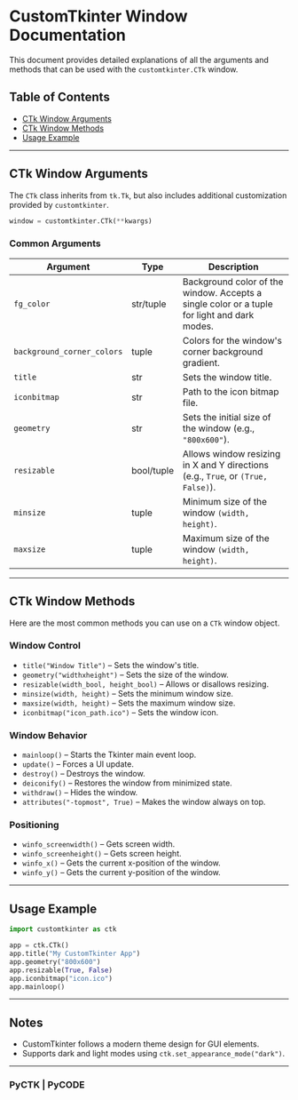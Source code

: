 # CustomTkinter Window Documentation

This document provides detailed explanations of all the arguments and methods that can be used with the `customtkinter.CTk` window.

## Table of Contents

- [CTk Window Arguments](#ctk-window-arguments)
- [CTk Window Methods](#ctk-window-methods)
- [Usage Example](#usage-example)

---

## CTk Window Arguments

The `CTk` class inherits from `tk.Tk`, but also includes additional customization provided by `customtkinter`.

```python
window = customtkinter.CTk(**kwargs)
```

### Common Arguments

| Argument             | Type      | Description |
|----------------------|-----------|-------------|
| `fg_color`           | str/tuple | Background color of the window. Accepts a single color or a tuple for light and dark modes. |
| `background_corner_colors` | tuple | Colors for the window's corner background gradient. |
| `title`              | str       | Sets the window title. |
| `iconbitmap`         | str       | Path to the icon bitmap file. |
| `geometry`           | str       | Sets the initial size of the window (e.g., `"800x600"`). |
| `resizable`          | bool/tuple| Allows window resizing in X and Y directions (e.g., `True`, or `(True, False)`). |
| `minsize`            | tuple     | Minimum size of the window `(width, height)`. |
| `maxsize`            | tuple     | Maximum size of the window `(width, height)`. |

---

## CTk Window Methods

Here are the most common methods you can use on a `CTk` window object.

### Window Control

- `title("Window Title")` – Sets the window's title.
- `geometry("widthxheight")` – Sets the size of the window.
- `resizable(width_bool, height_bool)` – Allows or disallows resizing.
- `minsize(width, height)` – Sets the minimum window size.
- `maxsize(width, height)` – Sets the maximum window size.
- `iconbitmap("icon_path.ico")` – Sets the window icon.

### Window Behavior

- `mainloop()` – Starts the Tkinter main event loop.
- `update()` – Forces a UI update.
- `destroy()` – Destroys the window.
- `deiconify()` – Restores the window from minimized state.
- `withdraw()` – Hides the window.
- `attributes("-topmost", True)` – Makes the window always on top.

### Positioning

- `winfo_screenwidth()` – Gets screen width.
- `winfo_screenheight()` – Gets screen height.
- `winfo_x()` – Gets the current x-position of the window.
- `winfo_y()` – Gets the current y-position of the window.

---

## Usage Example

```python
import customtkinter as ctk

app = ctk.CTk()
app.title("My CustomTkinter App")
app.geometry("800x600")
app.resizable(True, False)
app.iconbitmap("icon.ico")
app.mainloop()
```

---

## Notes

- CustomTkinter follows a modern theme design for GUI elements.
- Supports dark and light modes using `ctk.set_appearance_mode("dark")`.

---

### PyCTK | PyCODE